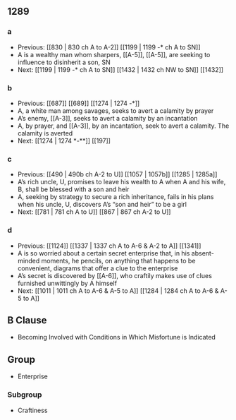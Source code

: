 ## 1289
### a
- Previous: [[830 | 830 ch A to A-2]] [[1199 | 1199 -* ch A to SN]] 
- A is a wealthy man whom sharpers, [[A-5]], [[A-5]], are seeking to influence to disinherit a son, SN
- Next: [[1199 | 1199 *-** ch A to SN]] [[1432 | 1432 ch NW to SN]] [[1432]] 

### b
- Previous: [[687]] [[689]] [[1274 | 1274 -*]] 
- A, a white man among savages, seeks to avert a calamity by prayer
- A’s enemy, [[A-3]], seeks to avert a calamity by an incantation
- A, by prayer, and [[A-3]], by an incantation, seek to avert a calamity. The calamity is averted
- Next: [[1274 | 1274 *-**]] [[197]] 

### c
- Previous: [[490 | 490b ch A-2 to U]] [[1057 | 1057b]] [[1285 | 1285a]] 
- A’s rich uncle, U, promises to leave his wealth to A when A and his wife, B, shall be blessed with a son and heir
- A, seeking by strategy to secure a rich inheritance, fails in his plans when his uncle, U, discovers A’s “son and heir” to be a girl
- Next: [[781 | 781 ch A to U]] [[867 | 867 ch A-2 to U]] 

### d
- Previous: [[1124]] [[1337 | 1337 ch A to A-6 &amp; A-2 to A]] [[1341]] 
- A is so worried about a certain secret enterprise that, in his absent-minded moments, he pencils, on anything that happens to be convenient, diagrams that offer a clue to the enterprise
- A’s secret is discovered by [[A-6]], who craftily makes use of clues furnished unwittingly by A himself
- Next: [[1011 | 1011 ch A to A-6 &amp; A-5 to A]] [[1284 | 1284 ch A to A-6 &amp; A-5 to A]] 

## B Clause
- Becoming Involved with Conditions in Which Misfortune is Indicated

## Group
- Enterprise

### Subgroup
- Craftiness

